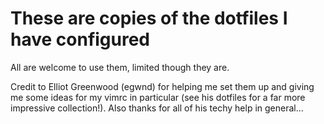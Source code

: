 # These are copies of the dotfiles I have configured

All are welcome to use them, limited though they are. 

Credit to Elliot Greenwood (egwnd) for helping me set them up and giving me some ideas for my vimrc in particular (see his dotfiles for a far more impressive collection!). Also thanks for all of his techy help in general...
